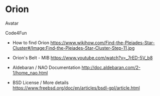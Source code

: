 # Orion
Avatar

Code4Fun
- How to find Orion
https://www.wikihow.com/Find-the-Pleiades-Star-Cluster#/Image:Find-the-Pleiades-Star-Cluster-Step-11.jpg
- Orion's Belt - MIB
https://www.youtube.com/watch?v=_7rED-5V_b8
- Aldebaran / NAO Documentation
http://doc.aldebaran.com/2-1/home_nao.html

- BSD License / More details
https://www.freebsd.org/doc/en/articles/bsdl-gpl/article.html
